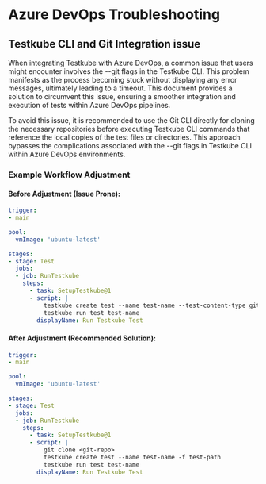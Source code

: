 # Azure DevOps Troubleshooting

## Testkube CLI and Git Integration issue

When integrating Testkube with Azure DevOps, a common issue that users might encounter involves the --git flags in the Testkube CLI. This problem manifests as the process becoming stuck without displaying any error messages, ultimately leading to a timeout. This document provides a solution to circumvent this issue, ensuring a smoother integration and execution of tests within Azure DevOps pipelines.

To avoid this issue, it is recommended to use the Git CLI directly for cloning the necessary repositories before executing Testkube CLI commands that reference the local copies of the test files or directories. This approach bypasses the complications associated with the --git flags in Testkube CLI within Azure DevOps environments.

### Example Workflow Adjustment

#### Before Adjustment (Issue Prone):
```yaml
trigger:
- main

pool:
  vmImage: 'ubuntu-latest'

stages:
- stage: Test
  jobs:
  - job: RunTestkube
    steps:
      - task: SetupTestkube@1
      - script: |
          testkube create test --name test-name --test-content-type git-file --git-uri <git-repo> --git-path test-path
          testkube run test test-name
        displayName: Run Testkube Test
```

#### After Adjustment (Recommended Solution):
```yaml
trigger:
- main

pool:
  vmImage: 'ubuntu-latest'

stages:
- stage: Test
  jobs:
  - job: RunTestkube
    steps:
      - task: SetupTestkube@1
      - script: |
          git clone <git-repo>
          testkube create test --name test-name -f test-path
          testkube run test test-name
        displayName: Run Testkube Test
```

